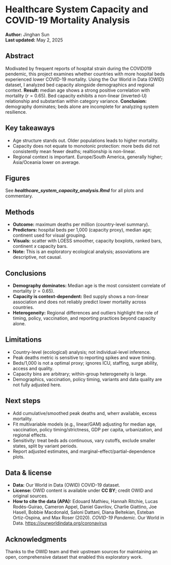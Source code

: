# Healthcare System Capacity and COVID-19 Mortality Analysis

**Author:** Jinghan Sun  <br>
**Last updated:** May 2, 2025

## Abstract
Modivated by frequent reports of hospital strain during the COVID019 pendemic, this project examines whether countries with more hospital beds experienced lower COVID-19 mortality. Using the Our World in Data (OWID) dataset, I analyzed bed capacity alongside demographics and regional context. **Result:** median age shows a strong positive correlation with mortality ($r = 0.65$). Bed capacity exhibits a non-linear (inverted-U) relationship and substantian within category variance. **Conclusion:** demography dominates; beds alone are incomplete for analyzing system resilience. 

## Key takeaways
- Age structure stands out. Older populations leads to higher mortality. 
- Capacity does not equate to monotonic protection: more beds did not consistently mean fewer deaths; realtionship is non-linear. 
- Regional context is important. Europe/South America, generally higher; Asia/Oceania lower on average. 

## Figures
See ***healthcare_system_capacity_analysis.Rmd*** for all plots and commentary. 

## Methods
- **Outcome:** maximum deaths per million (country-level summary).
- **Predictors:** hospital beds per 1,000 (capacity proxy), median age; continent used for visual grouping. 
- **Visuals:** scatter with LOESS smoother, capacity boxplots, ranked bars, continent $x$ capacity bars. 
- **Note:** This is an exploratory ecological analysis; assoviations are descriptive, not causal. 

## Conclusions
- **Demography dominates:** Median age is the most consistent correlate of mortality ($r = 0.65$). 
- **Capacity is context-dependent:** Bed supply shows a non-linear association and does not reliably predict lower mortality across countries. 
- **Heterogeneity:** Regional differences and outliers highlight the role of timing, policy, vaccination, and reporting practices beyond capacity alone. 

## Limitations
- Country-level (ecological) analysis; not individual-level inference. 
- Peak deaths metric is sensitive to reporting spikes and wave timing. 
- Beds/1,000 is not a optimal proxy; ignores ICU, staffing, surge ability, access and quality. 
- Capacity bins are arbitrary; within-group heterogeneity is large. 
- Demographics, vaccination, policy timing, variants and data quality are not fully adjusted here. 

## Next steps
- Add cumulative/smoothed peak deaths and, wherr available, excess mortality. 
- Fit multivariable models (e.g., linear/GAM) adjusting for median age, vaccination, policy timing/strictness, GDP per capita, urbanization, and regional effects.
- Sensitivity: treat beds ads continuous, vary cutoffs, exclude smaller states, split by variant periods. 
- Report adjusted estimates, and marginal-effect/partial-dependence plots. 

## Data & license
- **Data:** Our World in Data (OWID) COVID-19 dataset. 
- **License:** OWID content is available under **CC BY**; credit OWID and original sources. 
- **How to cite the data (APA):** 
Edouard Mathieu, Hannah Ritchie, Lucas Rodés-Guirao, Cameron Appel, Daniel Gavrilov, Charlie Giattino, Joe Hasell, Bobbie Macdonald, Saloni Dattani, Diana Beltekian, Esteban Ortiz-Ospina, and Max Roser (2020). *COVID-19 Pandemic*. Our World in Data. <https://ourworldindata.org/coronavirus>

## Acknowledgments
Thanks to the OWID team and their upstream sources for maintaining an open, comprehensive dataset that enabled this exploratory work. 
